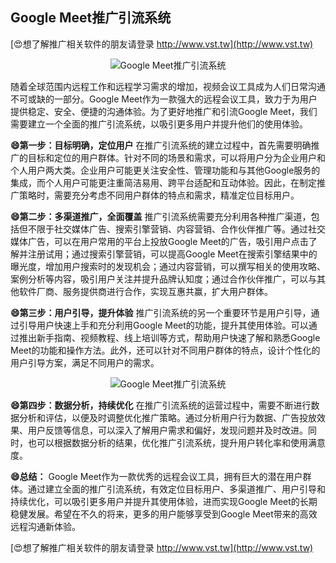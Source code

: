 ## **Google Meet推广引流系统**

[😍想了解推广相关软件的朋友请登录 http://www.vst.tw](http://www.vst.tw)

 <center><img src="https://vst.tw/MP4/tuiguang/png/1.png" alt="Google Meet推广引流系统"></center>

随着全球范围内远程工作和远程学习需求的增加，视频会议工具成为人们日常沟通不可或缺的一部分。Google Meet作为一款强大的远程会议工具，致力于为用户提供稳定、安全、便捷的沟通体验。为了更好地推广和引流Google Meet，我们需要建立一个全面的推广引流系统，以吸引更多用户并提升他们的使用体验。

**😄第一步：目标明确，定位用户**
在推广引流系统的建立过程中，首先需要明确推广的目标和定位的用户群体。针对不同的场景和需求，可以将用户分为企业用户和个人用户两大类。企业用户可能更关注安全性、管理功能和与其他Google服务的集成，而个人用户可能更注重简洁易用、跨平台适配和互动体验。因此，在制定推广策略时，需要充分考虑不同用户群体的特点和需求，精准定位目标用户。

**😄第二步：多渠道推广，全面覆盖**
推广引流系统需要充分利用各种推广渠道，包括但不限于社交媒体广告、搜索引擎营销、内容营销、合作伙伴推广等。通过社交媒体广告，可以在用户常用的平台上投放Google Meet的广告，吸引用户点击了解并注册试用；通过搜索引擎营销，可以提高Google Meet在搜索引擎结果中的曝光度，增加用户搜索时的发现机会；通过内容营销，可以撰写相关的使用攻略、案例分析等内容，吸引用户关注并提升品牌认知度；通过合作伙伴推广，可以与其他软件厂商、服务提供商进行合作，实现互惠共赢，扩大用户群体。

**😄第三步：用户引导，提升体验**
推广引流系统的另一个重要环节是用户引导，通过引导用户快速上手和充分利用Google Meet的功能，提升其使用体验。可以通过推出新手指南、视频教程、线上培训等方式，帮助用户快速了解和熟悉Google Meet的功能和操作方法。此外，还可以针对不同用户群体的特点，设计个性化的用户引导方案，满足不同用户的需求。

 <center><img src="https://vst.tw/MP4/tuiguang/png/7.png" alt="Google Meet推广引流系统"></center>

**😄第四步：数据分析，持续优化**
在推广引流系统的运营过程中，需要不断进行数据分析和评估，以便及时调整优化推广策略。通过分析用户行为数据、广告投放效果、用户反馈等信息，可以深入了解用户需求和偏好，发现问题并及时改进。同时，也可以根据数据分析的结果，优化推广引流系统，提升用户转化率和使用满意度。

**😄总结：**
Google Meet作为一款优秀的远程会议工具，拥有巨大的潜在用户群体。通过建立全面的推广引流系统，有效定位目标用户、多渠道推广、用户引导和持续优化，可以吸引更多用户并提升其使用体验，进而实现Google Meet的长期稳健发展。希望在不久的将来，更多的用户能够享受到Google Meet带来的高效远程沟通新体验。

[😍想了解推广相关软件的朋友请登录 http://www.vst.tw](http://www.vst.tw)



